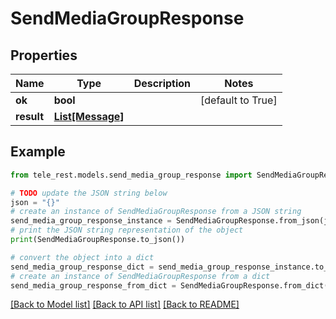 # SendMediaGroupResponse


## Properties

Name | Type | Description | Notes
------------ | ------------- | ------------- | -------------
**ok** | **bool** |  | [default to True]
**result** | [**List[Message]**](Message.md) |  | 

## Example

```python
from tele_rest.models.send_media_group_response import SendMediaGroupResponse

# TODO update the JSON string below
json = "{}"
# create an instance of SendMediaGroupResponse from a JSON string
send_media_group_response_instance = SendMediaGroupResponse.from_json(json)
# print the JSON string representation of the object
print(SendMediaGroupResponse.to_json())

# convert the object into a dict
send_media_group_response_dict = send_media_group_response_instance.to_dict()
# create an instance of SendMediaGroupResponse from a dict
send_media_group_response_from_dict = SendMediaGroupResponse.from_dict(send_media_group_response_dict)
```
[[Back to Model list]](../README.md#documentation-for-models) [[Back to API list]](../README.md#documentation-for-api-endpoints) [[Back to README]](../README.md)


